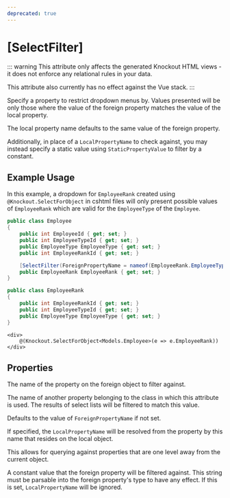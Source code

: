 ```yaml
---
deprecated: true
---
```


# [SelectFilter]

::: warning
This attribute only affects the generated Knockout HTML views - it does not enforce any relational rules in your data.

This attribute also currently has no effect against the Vue stack.
:::

Specify a property to restrict dropdown menus by. Values presented will
be only those where the value of the foreign property matches the value
of the local property.

The local property name defaults to the same value of the foreign
property.

Additionally, in place of a `LocalPropertyName` to check against, you
may instead specify a static value using `StaticPropertyValue` to
filter by a constant.

## Example Usage

In this example, a dropdown for `EmployeeRank` created using ``@Knockout.SelectForObject`` in cshtml files will only present possible values of `EmployeeRank` which are valid for the `EmployeeType` of the `Employee`.

``` c#
public class Employee
{
    public int EmployeeId { get; set; }
    public int EmployeeTypeId { get; set; }
    public EmployeeType EmployeeType { get; set; }
    public int EmployeeRankId { get; set; }

    [SelectFilter(ForeignPropertyName = nameof(EmployeeRank.EmployeeTypeId), LocalPropertyName = nameof(Employee.EmployeeTypeId))]
    public EmployeeRank EmployeeRank { get; set; }
}

public class EmployeeRank
{
    public int EmployeeRankId { get; set; }
    public int EmployeeTypeId { get; set; }
    public EmployeeType EmployeeType { get; set; }
}
```

``` razor
<div>
    @(Knockout.SelectForObject<Models.Employee>(e => e.EmployeeRank))
</div>
```

## Properties


<Prop def="public string ForeignPropertyName { get; set; }" />

The name of the property on the foreign object to filter against.


<Prop def="public string LocalPropertyName { get; set; }" />

The name of another property belonging to the class in which this attribute is used.
The results of select lists will be filtered to match this value.

Defaults to the value of `ForeignPropertyName` if not set.


<Prop def="public string LocalPropertyObjectName { get; set; }" />

If specified, the `LocalPropertyName` will be resolved from the property by this name that resides on the local object.

This allows for querying against properties that are one level away from the current object.


<Prop def="public string StaticPropertyValue { get; set; }" />

A constant value that the foreign property will be filtered against. 
This string must be parsable into the foreign property's type to have any effect.
If this is set, `LocalPropertyName` will be ignored.
